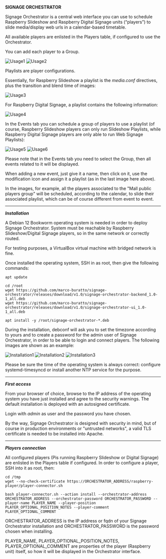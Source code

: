 **SIGNAGE ORCHESTRATOR** 

Signage Orchestrator is a central web interface you can use to schedule Raspberry Slideshow and Raspberry Digital Signage units (“players”) to slide media/display web urls in a calendar-based timetable.

All available players are enlisted in the Players table, if configured to use the Orchestrator.

You can add each player to a Group.

![Usage1](docs/usage/players.png)
![Usage2](docs/usage/groups.png)

Playlists are player configurations. 

Essentially, for Raspberry Slideshow a playlist is the <em>media.conf</em> directives, plus the transition and blend time of images:

![Usage3](docs/usage/slideshow.playlists.png)

For Raspberry Digital Signage, a playlist contains the following information:

![Usage4](docs/usage/web.playlists.png)

In the Events tab you can schedule a group of players to use a playlist (of course, Raspberry Slideshow players can only run Slideshow Playlists, while Raspberry Digital Signage players are only able to run Web Signage Playlists):

![Usage5](docs/usage/events.png)
![Usage6](docs/usage/events.detail.png)

Please note that in the Events tab you need to select the Group, then all events related to it will be displayed.

When adding a new event, just give it a name, then click on it, use the modification icon and assign it a playlist (as in the last image here above). 

In the images, for example, all the players associated to the "Mall public players group" will be scheduled, according to the calendar, to slide their associated playlist, which can be of course different from event to event.

------------

***Installation***

A Debian 12 Bookworm operating system is needed in order to deploy Signage Orchestrator.
System must be reachable by Raspberry Slideshow/Digital Signage players, so in the same network or correctly routed.

For testing purposes, a VirtualBox virtual machine with bridged network is fine.

Once installed the operating system, SSH in as root, then give the following commands:

    apt update

    cd /root
    wget https://github.com/marco-buratto/signage-orchestrator/releases/download/v1.0/signage-orchestrator-backend_1.0-1_all.deb
    wget https://github.com/marco-buratto/signage-orchestrator/releases/download/v1.0/signage-orchestrator-ui_1.0-1_all.deb

    apt install -y /root/signage-orchestrator-*.deb

During the installation, debconf will ask you to set the timezone according to yours and to create a password for the admin user of Signage Orchestrator, in order to be able to login and connect players. The following images are shown as an example:

![Installation1](docs/installation/install.1.png)
![Installation2](docs/installation/install.2.png)
![Installation3](docs/installation/install.3.png)

Please be sure the time of the operating system is always correct: configure systemd-timesyncd or install another NTP service for the purpose.

------------

***First access***

From your browser of choice, browse to the IP address of the operating system you have just installed and agree to the security warnings. 
The default installation is deployed with an autosigned certificate.

Login with *admin* as user and the password you have chosen.

By the way, Signage Orchestrator is designed with security in mind, but of course in production environments or "untrusted networks", a valid TLS certificate is needed to be installed into Apache.

------------

***Players connection***

All configured players (Pis running Raspberry Slideshow or Digital Signage) are enlisted in the Players table if configured.
In order to configure a player, SSH into it as root, then:

    cd /tmp
    wget --no-check-certificate https://ORCHESTRATOR_ADDRESS/raspberry-player/player-connector.sh

    bash player-connector.sh --action install --orchestrator-address ORCHESTRATOR_ADDRESS --orchestrator-password ORCHESTRATOR_PASSWORD --player-name PLAYER_NAME --player-position PLAYER_OPTIONAL_POSITION_NOTES --player-comment PLAYER_OPTIONAL_COMMENT

ORCHESTRATOR_ADDRESS is the IP address or fqdn of your Signage Orchestrator installation and ORCHESTRATOR_PASSWORD is the password chosen when installing.

PLAYER_NAME, PLAYER_OPTIONAL_POSITION_NOTES, PLAYER_OPTIONAL_COMMENT are properties of the player (Raspberry unit) itself, so how it will be displayed in the Orchestrator interface.


